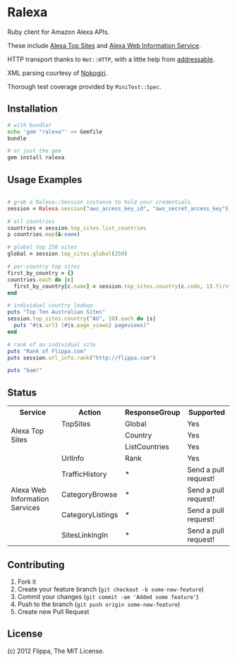 Ralexa
======

Ruby client for Amazon Alexa APIs.

These include [Alexa Top Sites][1] and [Alexa Web Information Service][2].

HTTP transport thanks to `Net::HTTP`,
with a little help from [addressable][3].

XML parsing courtesy of [Nokogiri][4].

Thorough test coverage provided by `MiniTest::Spec`.

[1]: http://aws.amazon.com/awis/
[2]: http://aws.amazon.com/alexatopsites/
[3]: https://github.com/sporkmonger/addressable
[4]: http://nokogiri.org/


Installation
------------

```sh
# with bundler
echo 'gem "ralexa"' >> Gemfile
bundle

# or just the gem
gem install ralexa
```


Usage Examples
--------------

```ruby

# grab a Ralexa::Session instance to hold your credentials.
session = Ralexa.session("aws_access_key_id", "aws_secret_access_key")

# all countries
countries = session.top_sites.list_countries
p countries.map(&:name)

# global top 250 sites
global = session.top_sites.global(250)

# per-country top sites
first_by_country = {}
countries.each do |c|
  first_by_country[c.name] = session.top_sites.country(c.code, 1).first.url
end

# individual country lookup
puts "Top Ten Australian Sites"
session.top_sites.country("AU", 10).each do |s|
  puts "#{s.url} (#{s.page_views} pageviews)"
end

# rank of an individual site
puts "Rank of Flippa.com"
puts session.url_info.rank("http://flippa.com")

puts "bam!"
```


Status
------

<table>
  <tr>
    <th>Service</th>
    <th>Action</th>
    <th>ResponseGroup</th>
    <th>Supported</th>
  </tr>
  <tr>
    <td rowspan="3">Alexa Top Sites</td>
    <td>TopSites</td>
    <td>Global</td>
    <td>Yes</td>
  </tr>
  <tr>
    <td></td>
    <td>Country</td>
    <td>Yes</td>
  </tr>
  <tr>
    <td></td>
    <td>ListCountries</td>
    <td>Yes</td>
  </tr>
  <tr>
    <td rowspan="6">Alexa Web Information Services</td>
    <td>UrlInfo</td>
    <td>Rank</td>
    <td>Yes</td>
  </tr>
  <tr>
    <td>TrafficHistory</td>
    <td>*</td>
    <td>Send a pull request!</td>
  </tr>
  <tr>
    <td>CategoryBrowse</td>
    <td>*</td>
    <td>Send a pull request!</td>
  </tr>
  <tr>
    <td>CategoryListings</td>
    <td>*</td>
    <td>Send a pull request!</td>
  </tr>
  <tr>
    <td>SitesLinkingIn</td>
    <td>*</td>
    <td>Send a pull request!</td>
  </tr>
</table>


Contributing
------------

1. Fork it
2. Create your feature branch (`git checkout -b some-new-feature`)
3. Commit your changes (`git commit -am 'Added some feature'`)
4. Push to the branch (`git push origin some-new-feature`)
5. Create new Pull Request

License
-------

(c) 2012 Flippa, The MIT License.
